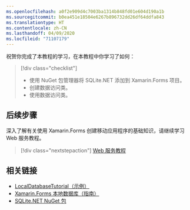 ```yaml
---
ms.openlocfilehash: a0f2e909d4c7003ba1314b848fd01e604d190a1b
ms.sourcegitcommit: b0ea451e18504e6267b896732dd26df64ddfa843
ms.translationtype: HT
ms.contentlocale: zh-CN
ms.lasthandoff: 04/09/2020
ms.locfileid: "71107179"
---
```

祝贺你完成了本教程的学习，在本教程中你学习了如何：

> [!div class="checklist"]
>
> - 使用 NuGet 包管理器将 SQLite.NET 添加到 Xamarin.Forms 项目。
> - 创建数据访问类。
> - 使用数据访问类。

## <a name="next-steps"></a>后续步骤

深入了解有关使用 Xamarin.Forms 创建移动应用程序的基础知识，请继续学习 Web 服务教程。

> [!div class="nextstepaction"]
> [Web 服务教程](~/get-started/tutorials/web-service/index.yml)

## <a name="related-links"></a>相关链接

- [LocalDatabaseTutorial（示例）](https://docs.microsoft.com/samples/xamarin/xamarin-forms-samples/getstarted-tutorials-localdatabasetutorial/)
- [Xamarin.Forms 本地数据库（指南）](~/xamarin-forms/data-cloud/data/databases.md)
- [SQLite.NET NuGet 包](https://www.nuget.org/packages/sqlite-net-pcl/)
